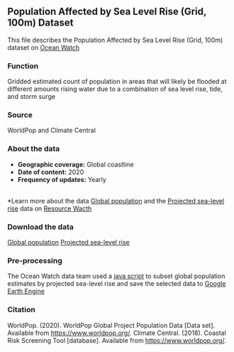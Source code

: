 ## Population Affected by Sea Level Rise (Grid, 100m) Dataset
This file describes the Population Affected by Sea Level Rise (Grid, 100m) dataset on [Ocean Watch](https://www.oceanwatchdata.org)

### Function
Gridded estimated count of population in areas that will likely be flooded at different amounts rising water due to a combination of sea level rise, tide, and storm surge

### Source
WorldPop and Climate Central

### About the data
- **Geographic coverage:** Global coastline
- **Date of content:** 2020
- **Frequency of updates:** Yearly

<br/>*Learn more about the data [Global population](https://resourcewatch.org/data/explore/d6e42176-90c4-429d-8cae-7619c545a458) and the [Projected sea-level rise](https://resourcewatch.org/data/explore/Projected-Sea-Level-Rise) data on [Resource Wacth](https://resourcewatch.org/)

### Download the data
[Global population](https://www.worldpop.org/project/categories?id=3)
[Projected sea-level rise](https://coastal.climatecentral.org/map/12/-73.9728/40.7085/?theme=water_level&map_type=water_level_above_mhhw&basemap=roadmap&contiguous=true&elevation_model=best_available&refresh=true&water_level=3.0&water_unit=m) 

### Pre-processing
The Ocean Watch data team used a [java script](https://code.earthengine.google.com/f2ebfdf6d65ca832c60957ac6e062e51?accept_repo=users%2Fresourcewatch%2Fdefault) to subset global population estimates by projected sea-level rise and save the selected data to [Google Earth Engine](https://code.earthengine.google.com/?asset=projects/resource-watch-gee/soc_107_population)


### Citation
WorldPop. (2020). WorldPop Global Project Population Data \[Data set]. Available from https://www.worldpop.org/.
Climate Central. (2018). Coastal Risk Screening Tool \[database]. Available from https://www.worldpop.org/.